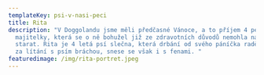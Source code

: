```yaml
---
templateKey: psi-v-nasi-peci
title: Rita
description: "V Doggolandu jsme měli předčasné Vánoce, a to příjem 4 pejsků od
  majitelky, která se o ně bohužel již ze zdravotních důvodů nemohla nadále
  starat. Rita je 4 letá psí slečna, která drbání od svého páníčka raději vymění
  za lítání s psím bráchou, snese se však i s fenami. "
featuredimage: /img/rita-portret.jpeg
---
```

